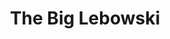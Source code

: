---
title: "The Big Lebowski"

year: 1998

director: "The Coen Brothers"

summary: "The audience runs a gauntlet of SoCal stereotypes where new shit constantly comes to light."

comment: "Too many great quotes in this movie to be counted."

image: "https://media.tenor.com/SnJcsDnGGDQAAAAd/the-big-lebowski-coen-brothers.gif"

imdb: "https://www.imdb.com/title/tt0118715/"

quotes:
  - "Yeah, well, you know, that's just, like, uhm, your opinion, man."
  
---